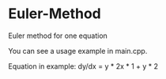 # Euler-Method
 Euler method for one equation

 You can see a usage example in main.cpp.

 Equation in example:
 dy/dx = y * 2x * 1 + y * 2